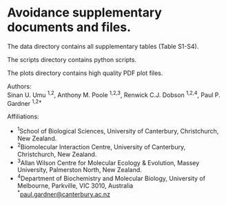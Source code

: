 # Avoidance supplementary documents and files.

The data directory contains all supplementary tables (Table S1-S4).

The scripts directory contains python scripts.

The plots directory contains high quality PDF plot files.



Authors: 	 	 	
Sinan U. Umu <sup>1,2</sup>, Anthony M. Poole <sup>1,2,3</sup>, Renwick C.J. Dobson <sup>1,2,4</sup>, Paul P. Gardner <sup>1,2*</sup>

Affiliations: 	 	
* <sup>1</sup>School of Biological Sciences, University of Canterbury, Christchurch, New Zealand. 
* <sup>2</sup>Biomolecular Interaction Centre, University of Canterbury, Christchurch, New Zealand.
* <sup>3</sup>Allan Wilson Centre for Molecular Ecology & Evolution, Massey University, Palmerston North, New Zealand.
* <sup>4</sup>Department of Biochemistry and Molecular Biology, University of Melbourne, Parkville, VIC 3010, Australia
<sup>*</sup>paul.gardner@canterbury.ac.nz


